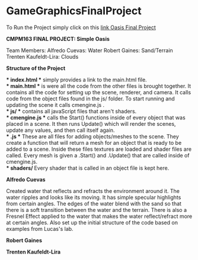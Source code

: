 # GameGraphicsFinalProject

To Run the Project simply click on this 
[link Oasis Final Project](https://alfredocuevas.github.io/GameGraphicsFinalProject/main.html)

<b>CMPM163 FINAL PROJECT: Simple Oasis</b>

Team Members: 
  Alfredo Cuevas: Water
  Robert Gaines: Sand/Terrain
  Trenten Kaufeldt-Lira: Clouds
  
<b>Structure of the Project</b>

  <b> * index.html *</b> simply provides a link to the main.html file. <br>
  <b> * main.html *</b> is were all the code from the other files is brought together. It contains all the code for setting up the scene, renderer, and camera. It calls code from the object files found in the js/ folder. To start running and updating the scene it calls cmengine.js . <br>
  <b> * js/ *</b> contains all javaScript files that aren't shaders. <br>
  <b> * cmengine.js *</b> calls the Start() functions inside of every object that was placed in a scene. It then runs Update() which will render the scenes, update any values, and then call itself again. <br>
  <b> * <object-file>.js *</b> These are all files for adding objects/meshes to the scene. They create a function that will return a mesh for an object that is ready to be added to a scene. Inside these files textures are loaded and shader files are called. Every mesh is given a .Start() and .Update() that are called inside of cmengine.js. <br>
   <b>  * shaders/ </b> Every shader that is called in an object file is kept here. <br>


<b>Alfredo Cuevas</b>
<p> Created water that reflects and refracts the environment around it. The water ripples and looks like its moving. It has simple specular highlights from certain angles. The edges of the water blend with the sand so that there is a soft transition between the water and the terrain. There is also a Fresnel Effect applied to the water that makes the water reflect/refract more at certain angles.
    Also set up the initial structure of the code based on examples from Lucas's lab. 
</p>

<b>Robert Gaines</b>
<p></p>

<b>Trenten Kaufeldt-Lira</b>
<p></p>
